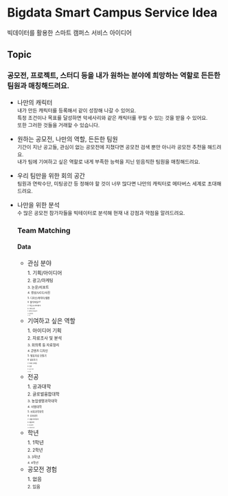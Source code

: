 # Bigdata Smart Campus Service Idea
빅데이터를 활용한 스마트 캠퍼스 서비스 아이디어

## Topic
### 공모전, 프로젝트, 스터디 등을 내가 원하는 분야에 희망하는 역할로 든든한 팀원과 매칭해드려요.

- 나만의 캐릭터   
  <sub>내가 만든 캐릭터를 등록해서 같이 성장해 나갈 수 있어요.   
  특정 조건이나 목표를 달성하면 악세사리와 같은 캐릭터를 꾸밀 수 있는 것을 받을 수 있어요.   
  또한 그러한 것들을 거래할 수 있습니다.</sub>
- 원하는 공모전, 나만의 역할, 든든한 팀원   
  <sub>기간이 지난 공고들, 관심이 없는 공모전에 지쳤다면 공모전 검색 뿐만 아니라 공모전 추천을 해드려요.   
  내가 팀에 기여하고 싶은 역할로 내게 부족한 능력을 지닌 믿음직한 팀원을 매칭해드려요.</sub>
- 우리 팀만을 위한 회의 공간   
  <sub>팀원과 연락수단, 미팅공간 등 정해야 할 것이 너무 많다면 나만의 캐릭터로 메타버스 세계로 초대해드려요.</sub>   
- 나만을 위한 분석   
  <sub>수 많은 공모전 참가자들을 빅테이터로 분석해 현재 내 강점과 약점을 알려드려요.</sub>
  
  ### Team Matching
  #### Data
  - 관심 분야   
  <sub> 1. 기획/아이디어   
  <sub> 2. 광고/마케팅   
  <sub> 3. 논문/리포트   
  <sub> 4. 영상/UCC/사진   
  <sub> 5. 디자인/캐릭터/웹툰   
  <sub> 6. 웹/모바일/IT   
  <sub> 7. 게임/소프트웨어   
  <sub> 8. 과학/공학   
  <sub> 9. 예체능/미술/음악   
  <sub> 10. 취업/창업   
  <sub> 11. 기타</sub>   
  - 기여하고 싶은 역할   
  <sub> 1. 아이디어 기획   
  <sub> 2. 자료조사 및 분석   
  <sub> 3. 회의록 등 자료정리   
  <sub> 4. 콘텐츠 디자인   
  <sub> 5. 발표자료 만들기   
  <sub> 6. 발표하기   
  <sub> 7. 프로그래밍   
  <sub> 8. 팀장   
  <sub> 9. 논문 작성   
  <sub> 10. 기타</sub>   
  - 전공   
  <sub> 1. 공과대학   
  <sub> 2. 글로벌융합대학   
  <sub> 3. 농업생명과학대학   
  <sub> 4. 사범대학   
  <sub> 5. 사회과학대학   
  <sub> 6. 상과대학   
  <sub> 7. 생활과학대학   
  <sub> 8. 예술대학   
  <sub> 9. 인문대학   
  <sub> 10. 자연과학대학</sub>   
  - 학년   
  <sub> 1. 1학년   
  <sub> 2. 2학년   
  <sub> 3. 3학년   
  <sub> 4. 4학년</sub>   
  - 공모전 경험   
  <sub> 1. 없음   
  <sub> 2. 있음

